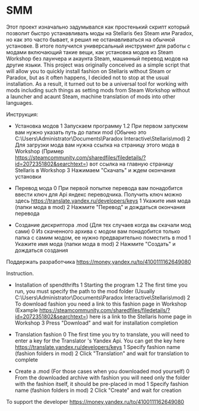 # SMM
Этот проект изначально задумывался как простенький скрипт который позволит быстро устанавливать моды на Stellaris без Steam или Paradox, но как это часто бывает, я решил не останавливаться на обычной установке. В итоге получился универсальный инструмент для  работы с модами включающий такие вещи, как установка модов из Steam Workshop без лаунчера и акаунта Steam, машинный перевод модов на другие языки.     This project was originally conceived as a simple script that will allow you to quickly install fashion on Stellaris without Steam or Paradox, but as it often happens, I decided not to stop at the usual installation. As a result, it turned out to be a universal tool for working with mods including such things as setting mods from Steam Workshop without a launcher and acaunt Steam, machine translation of mods into other languages.

Инструкция:
 - Установка модов
  1  Запускаем программу 
  1.2 При первом запускем вам нужно указать путь до папки mod (Обычно это C:\Users\Administrator\Documents\Paradox Interactive\Stellaris\mod)
  2 Для загрузки мода вам нужна ссылка на страницу этого мода в Workshop (Пример https://steamcommunity.com/sharedfiles/filedetails/?id=2072351802&searchtext=) вот ссылка на главную страницу Stellaris в Workshop
  3 Нажимаем "Скачать" и ждем окончания установки
  
  - Перевод мода
  0 При первой попытке перевода вам понадобится ввести ключ для Api яндекс переводчика. Получить ключ можно здесь https://translate.yandex.ru/developers/keys
  1 Укажите имя мода (папки мода в mod)
  2 Нажмите "Перевод" и дождаться окончания перевода
  
  - Создание дискриптора .mod (Для тех случаев когда вы скачали мод сами)
  0 Из скаченного архива с модом вам понадобится только папка с самим модом, ее нужно предварительно поместить в mod
  1 Укажите имя мода (папки мода в mod)
  2 Нажмите "Создать" и дождаться создания
  
 Поддержать разработчика 
   https://money.yandex.ru/to/4100111162649080
   
 Instruction.
 - Installation of spendthrifts
  1 Starting the program
  1.2 The first time you run, you must specify the path to the mod folder (Usually C:\Users\Administrator\Documents\Paradox Interactive\Stellaris\mod)
  2 To download fashion you need a link to this fashion page in Workshop (Example https://steamcommunity.com/sharedfiles/filedetails/?id=2072351802&searchtext=) here is a link to the Stellaris home page in Workshop
  3 Press "Download" and wait for installation completion

 - Translation fashion
  0 The first time you try to translate, you will need to enter a key for the Translator 's Yandex Api. You can get the key here https://translate.yandex.ru/developers/keys
  1 Specify fashion name (fashion folders in mod)
  2 Click "Translation" and wait for translation to complete

 - Create a .mod (For those cases when you downloaded mod yourself)
  0 From the downloaded archive with fashion you will need only the folder with the fashion itself, it should be pre-placed in mod
  1 Specify fashion name (fashion folders in mod)
  2 Click "Create" and wait for creation
  
To support the developer
 https://money.yandex.ru/to/4100111162649080
